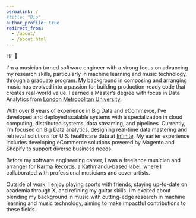 ```yaml
---
permalink: /
#title: "Bio"
author_profile: true
redirect_from: 
  - /about/
  - /about.html
---
```

Hi! 👋

I'm a musician turned software engineer with a strong focus on advancing my research skills, particularly in machine learning and music technology, through a graduate program. My background in composing and arranging music has evolved into a passion for building production-ready code that creates real-world value. I earned a Master’s degree with focus in Data Analytics from [London Metropolitan University](https://www.londonmet.ac.uk/).

With over 8 years of experience in Big Data and eCommerce, I’ve developed and deployed scalable systems with a specialization in cloud computing, distributed systems, data streaming, and pipelines. Currently, I’m focused on Big Data analytics, designing real-time data mastering and retrieval solutions for U.S. healthcare data at [Infinite](https://www.infinite.com/). My earlier experience includes developing eCommerce solutions powered by Magento and Shopify to support diverse business needs.

Before my software engineering career, I was a freelance musician and arranger for [Karma Records](https://www.youtube.com/@KarmaRecordsNepal), a Kathmandu-based label, where I collaborated with professional musicians and cover artists.

Outside of work, I enjoy playing sports with friends, staying up-to-date on academia through X, and refining my guitar skills. I’m excited about blending my background in music with cutting-edge research in machine learning and music technology, aiming to make impactful contributions to these fields.
